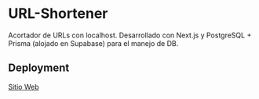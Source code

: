 # URL-Shortener

Acortador de URLs con localhost. Desarrollado con Next.js y PostgreSQL + Prisma (alojado en Supabase) para el manejo de DB.

## Deployment
[Sitio Web](https://link-nano.vercel.app)

